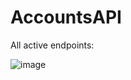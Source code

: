 # AccountsAPI

All active endpoints: 

![image](https://github.com/therealkingslayer2003/lazure-marketplace/assets/93054726/53121dbd-e6d4-4eed-ad68-b88c851a92f8)


